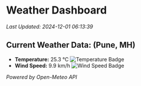 
# Weather Dashboard

_Last Updated: 2024-12-01 06:13:39_

## Current Weather Data: (Pune, MH)
- **Temperature:** 25.3 °C ![Temperature Badge](https://img.shields.io/badge/Temperature-Medium%20Temp-green)
- **Wind Speed:** 9.9 km/h ![Wind Speed Badge](https://img.shields.io/badge/Wind%20Speed-Low%20Wind-blue)

*Powered by Open-Meteo API*
